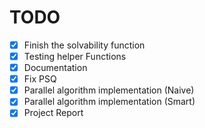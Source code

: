 # TODO

- [x] Finish the solvability function
- [x] Testing helper Functions
- [x] Documentation
- [x] Fix PSQ
- [x] Parallel algorithm implementation (Naive)
- [x] Parallel algorithm implementation (Smart)
- [x] Project Report
